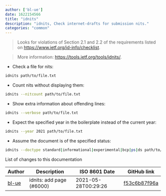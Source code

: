 ```yaml
---
author: ['bl-ue']
date: 1622154566
title: "idnits"
description: "idnits, Check internet-drafts for submission nits."
categories: "common"
---
```

> Looks for violations of Section 2.1 and 2.2 of the requirements listed on <https://www.ietf.org/id-info/checklist>.

> More information: <https://tools.ietf.org/tools/idnits/>.

- Check a file for nits:

```bash
idnits path/to/file.txt
```

- Count nits without displaying them:

```bash
idnits --nitcount path/to/file.txt
```

- Show extra information about offending lines:

```bash
idnits --verbose path/to/file.txt
```

- Expect the specified year in the boilerplate instead of the current year:

```bash
idnits --year 2021 path/to/file.txt
```

- Assume the document is of the specified status:

```bash
idnits --doctype standard|informational|experimental|bcp|ps|ds path/to/file.txt
```
List of changes to this documentation


Author | Description | ISO 8601 Date | GitHub link
------|-----|-----|-----
[bl-ue](mailto:54780737+bl-ue@users.noreply.github.com) | idnits: add page (#6000) | 2021-05-28T00:29:26 | [f53c6b87f96a](https://github.com/tldr-pages/tldr/commit/f53c6b87f96acafce5698da5ad1b45cfd6f82cee)

